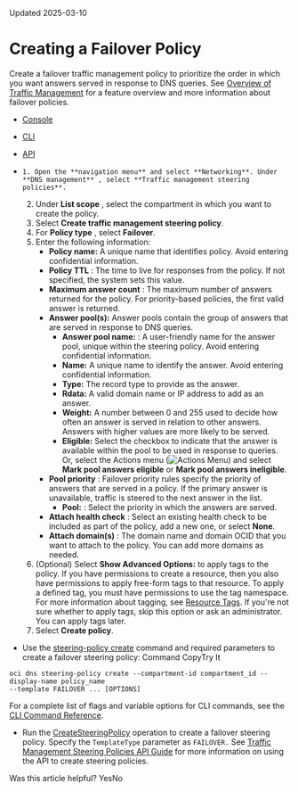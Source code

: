 Updated 2025-03-10
# Creating a Failover Policy
Create a failover traffic management policy to prioritize the order in which you want answers served in response to DNS queries.
See [Overview of Traffic Management](https://docs.oracle.com/en-us/iaas/Content/TrafficManagement/Concepts/overview.htm#overview "Traffic Management helps you guide traffic to endpoints based on various conditions, including endpoint health and the geographic origins of DNS requests.") for a feature overview and more information about failover policies.
  * [Console](https://docs.oracle.com/en-us/iaas/Content/TrafficManagement/Tasks/create-tm-policy-failover.htm)
  * [CLI](https://docs.oracle.com/en-us/iaas/Content/TrafficManagement/Tasks/create-tm-policy-failover.htm)
  * [API](https://docs.oracle.com/en-us/iaas/Content/TrafficManagement/Tasks/create-tm-policy-failover.htm)


  *     1. Open the **navigation menu** and select **Networking**. Under **DNS management** , select **Traffic management steering policies**.
    2. Under **List scope** , select the compartment in which you want to create the policy.
    3. Select **Create traffic management steering policy**.
    4. For **Policy type** , select **Failover**.
    5. Enter the following information:
       * **Policy name:** A unique name that identifies policy. Avoid entering confidential information.
       * **Policy TTL** : The time to live for responses from the policy. If not specified, the system sets this value.
       * **Maximum answer count** : The maximum number of answers returned for the policy. For priority-based policies, the first valid answer is returned.
       * **Answer pool(s):** Answer pools contain the group of answers that are served in response to DNS queries.
         * **Answer pool name:** : A user-friendly name for the answer pool, unique within the steering policy. Avoid entering confidential information.
         * **Name:** A unique name to identify the answer. Avoid entering confidential information.
         * **Type:** The record type to provide as the answer.
         * **Rdata:** A valid domain name or IP address to add as an answer.
         * **Weight:** A number between 0 and 255 used to decide how often an answer is served in relation to other answers. Answers with higher values are more likely to be served.
         * **Eligible:** Select the checkbox to indicate that the answer is available within the pool to be used in response to queries. Or, select the Actions menu (![Actions Menu](https://docs.oracle.com/en-us/iaas/Content/libraries/global-images/actions-menu.png)) and select **Mark pool answers eligible** or **Mark pool answers ineligible**.
       * **Pool priority** : Failover priority rules specify the priority of answers that are served in a policy. If the primary answer is unavailable, traffic is steered to the next answer in the list.
         * **Pool:** : Select the priority in which the answers are served.
       * **Attach health check** : Select an existing health check to be included as part of the policy, add a new one, or select **None**.
       * **Attach domain(s)** : The domain name and domain OCID that you want to attach to the policy. You can add more domains as needed.
    6. (Optional) Select **Show Advanced Options:** to apply tags to the policy. 
If you have permissions to create a resource, then you also have permissions to apply free-form tags to that resource. To apply a defined tag, you must have permissions to use the tag namespace. For more information about tagging, see [Resource Tags](https://docs.oracle.com/iaas/Content/General/Concepts/resourcetags.htm). If you're not sure whether to apply tags, skip this option or ask an administrator. You can apply tags later.
    7. Select **Create policy**.
  * Use the [steering-policy create](https://docs.oracle.com/iaas/tools/oci-cli/latest/oci_cli_docs/cmdref/dns/steering-policy/create.html) command and required parameters to create a failover steering policy:
Command
CopyTry It
```
oci dns steering-policy create --compartment-id compartment_id --display-name policy_name
--template FAILOVER ... [OPTIONS]
```

For a complete list of flags and variable options for CLI commands, see the [CLI Command Reference](https://docs.oracle.com/iaas/tools/oci-cli/latest).
  * Run the [CreateSteeringPolicy](https://docs.oracle.com/iaas/api/#/en/dns/latest/SteeringPolicy/CreateSteeringPolicy) operation to create a failover steering policy. Specify the `TemplateType` parameter as `FAILOVER.`
See [Traffic Management Steering Policies API Guide](https://docs.oracle.com/en-us/iaas/Content/TrafficManagement/Concepts/trafficmanagementapi.htm#api "Use the Oracle Cloud Infrastructure DNS REST API to build and configure Traffic Management policies.") for more information on using the API to create steering policies.


Was this article helpful?
YesNo

